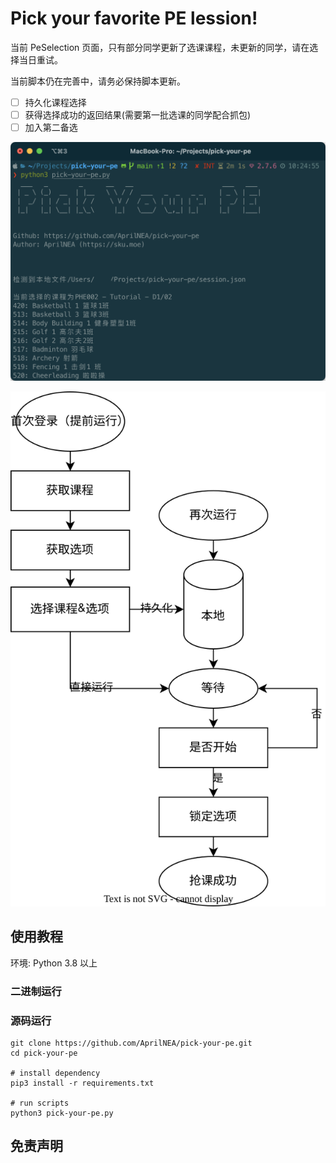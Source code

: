# Pick your favorite PE lession!

当前 PeSelection 页面，只有部分同学更新了选课课程，未更新的同学，请在选择当日重试。

当前脚本仍在完善中，请务必保持脚本更新。
- [ ] 持久化课程选择
- [ ] 获得选择成功的返回结果(需要第一批选课的同学配合抓包)
- [ ] 加入第二备选

![Demo](./docs/demo.png)

![流程图](./docs/pick-your-pe.drawio.svg)

## 使用教程
环境: Python 3.8 以上

### 二进制运行


### 源码运行
```shell
git clone https://github.com/AprilNEA/pick-your-pe.git
cd pick-your-pe

# install dependency
pip3 install -r requirements.txt

# run scripts
python3 pick-your-pe.py
```

## 免责声明

